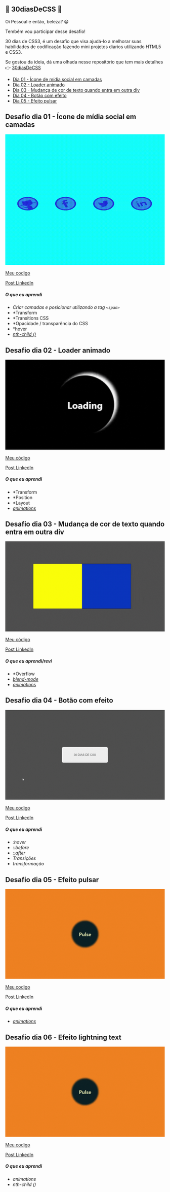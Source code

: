 ## 🚀 30diasDeCSS 🚀
 
 Oi Pessoal e então, beleza? 😁

 Tembém vou participar desse desafio!

 30 dias de CSS3, é um desafio que visa ajudá-lo a melhorar suas habilidades de codificação fazendo mini projetos diarios utilizando HTML5 e CSS3.

Se gostou da ideia, dá uma olhada nesse repositório que tem mais detalhes 👉 [30diasDeCSS](https://github.com/MilenaCarecho/30diasDeCSS/tree/master) 



* [Dia 01 - Ícone de mídia social em camadas](#id01)
* [Dia 02 - Loader animado](#id02)
* [Dia 03 - Mudança de cor de texto quando entra em outra div](#id03)
* [Dia 04 - Botão com efeito](#id04)
* [Dia 05 - Efeito pulsar](#id05)
<!-- * [Dia 06 - Efeito lightning text](#id06)
* [Dia 07 - Preloader animado](#id07)  
* [Dia 08 - Coração batendo](#id08)
* [Dia 09 - Pendulo de Newton](#id09)
* [Dia 10 - Animação texto alternando](#id10)
* [Dia 11 - Botão com efeito hover](#id11)
* [Dia 12 - Efeito de preenchimento ao passar o mouse](#id12)
* [Dia 13 - Loading com efeito](#id13)
* [Dia 14 - Fundo de texto animado](#id14)
* [Dia 15 - Texto flutuante](#id15)
* [Dia 16 - Botão com efeito](#id16)
* [Dia 17 - Loader animado](#id17)
* [Dia 18 - Texto esfumaçado](#id18)
* [Dia 19 - Efeitos de animação de fundo de partículas](#id19)
* [Dia 20 - Botão com efeito](#id20)
* [Dia 21 - Esferas quicando](#id21)
* [Dia 22 - Icones com efeito](#id22)
* [Dia 23 - Botão com efeito hover](#id23)
* [Dia 24 - Preloader animado](#id24)
* [Dia 25 - Checkbox animado](#id25)
* [Dia 26 - Loading com efeito](#id26)
* [Dia 27 - Efeito pulsar](#id27)
* [Dia 28 - Cor do background mudando](#id28)
* [Dia 29 - Menu responsivo com Media Queries](#id29)
* [Dia 30 - Fogos de artificio](#id30) -->



##  Desafio dia 01 - Ícone de mídia social em camadas <a name="id01"></a>
![Dia 01](./src/Desafios/assets/Dia1.gif)


[Meu codigo](https://github.com/hudney-fsbrito/30-dias-de-css/tree/master/src/Desafios/pages/Dia1)

[Post LinkedIn](https://www.linkedin.com/posts/hudneyfernandes-dev_30diasdecss-activity-7089433458166370304--Odz?utm_source=share&utm_medium=member_desktop) 


##### O que eu aprendi


* *Criar camadas e posicionar utilizando a tag `<span>`*
* *Transform
* *Transitions CSS
* *Opacidade / transparência do CSS
* *hover
* *[nth-child ()](https://www.w3schools.com/cssref/sel_nth-child.asp)*



##  Desafio dia 02 - Loader animado <a name="id02"></a>
![Dia 02](./src/Desafios/assets/Dia2.gif)


[Meu código](https://github.com/hudney-fsbrito/30-dias-de-css/tree/master/src/Desafios/pages/Dia2)

[Post LinkedIn](https://www.linkedin.com/feed/update/urn:li:activity:7089673452965535744/)

##### O que eu aprendi

* *Transform
* *Position
* *Layout
* *[animations](https://www.google.com/search?q=anima%C3%A7%C3%A3o+em+css&sxsrf=AB5stBgUY_Y2hWrbspmAvw_WHOc9VVBkNg%3A1690307265699&ei=wQrAZJGmKv7t1sQPoc6x4AU&oq=nima%C3%A7%C3%A3o+em+css&gs_lp=Egxnd3Mtd2l6LXNlcnAiEG5pbWHDp8OjbyBlbSBjc3MqAggAMgcQABgNGIAEMgYQABgWGB4yBhAAGBYYHjIGEAAYFhgeMgYQABgWGB4yBhAAGBYYHjIGEAAYFhgeMgYQABgWGB4yBhAAGBYYHjIGEAAYFhgeSKY_UABY2DJwAHgBkAEAmAGBAqABxhqqAQYwLjUuMTG4AQHIAQD4AQHCAgcQABiKBRhDwgIIEAAYgAQYsQPCAgsQLhiABBixAxiDAcICCBAuGIAEGLEDwgIFEAAYgATCAgsQLhiABBjHARivAcICBRAuGIAEwgIHEAAYgAQYCsICBhAAGAcYHsICCxAAGAcYHhjxBBgKwgIHEC4YgAQYCsICBxAjGLECGCfCAgoQABiABBixAxgKwgINEAAYgAQYsQMYgwEYCsICBxAjGLACGCfCAgcQLhgNGIAEwgIMEAAYDRiABBhGGP8BwgIGEAAYHhgNwgIIEAAYHhgNGA_CAggQABgIGB4YDeIDBBgAIEGIBgE&sclient=gws-wiz-serp)*



##  Desafio dia 03 - Mudança de cor de texto quando entra em outra div <a name="id03"></a>
![Dia 03](./src/Desafios/assets/Dia3.gif)


[Meu código](https://github.com/hudney-fsbrito/30-dias-de-css/tree/master/src/Desafios/pages/Dia3)

[Post LinkedIn](https://www.linkedin.com/feed/update/urn:li:activity:7090026339029688320/)

##### O que eu aprendi/revi


* *Overflow
* *[blend-mode](https://developer.mozilla.org/pt-BR/docs/Web/CSS/blend-mode)*
* *[animations](https://www.w3schools.com/css/css3_animations.asp)*



##  Desafio dia 04 - Botão com efeito <a name="id04"></a>
![dia 04](./src/Desafios/assets/Dia4.gif)

[Meu codigo](https://github.com/hudney-fsbrito/30-dias-de-css/tree/master/src/Desafios/pages/Dia4)

[Post LinkedIn](https://www.linkedin.com/feed/update/urn:li:share:7090367202268184576/)

##### O que eu aprendi

* *:hover* 
* *::before*
* *::after*
* *Transições*
* *transformação*



##  Desafio dia 05 - Efeito pulsar <a name="id05"></a>
![dia 05](./src/Desafios/assets/Dia5.gif)

[Meu codigo](https://github.com/hudney-fsbrito/30-dias-de-css/tree/master/src/Desafios/pages/Dia5)

[Post LinkedIn](https://www.linkedin.com/posts/hudneyfernandes-dev_30diasdecss-frontend-react-activity-7090715689300189184-kBEs?utm_source=share&utm_medium=member_desktop)

##### O que eu aprendi

* *[animations](https://developer.mozilla.org/pt-BR/docs/Web/CSS/animation)*



##  Desafio dia 06 - Efeito lightning text <a name="id06"></a>
![dia 06](./src/Desafios/assets/Dia5.gif)


[Meu codigo](https://github.com/hudney-fsbrito/30-dias-de-css/tree/master/src/Desafios/pages/Dia5)


[Post LinkedIn]()

##### O que eu aprendi

* *animations*
* *nth-child ()*


